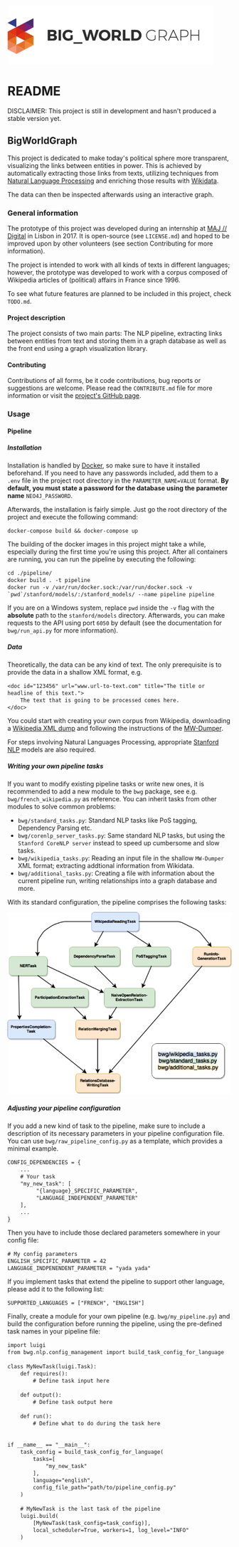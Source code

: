 
![](./img/logo.png)

# README

DISCLAIMER: This project is still in development and hasn't produced a stable version yet.

## BigWorldGraph

This project is dedicated to make today's political sphere more transparent, visualizing the links between entities in 
power. This is achieved by automatically extracting those links from texts, utilizing techniques from [Natural Language 
Processing](https://en.wikipedia.org/wiki/Natural_language_processing) and enriching those results with 
[Wikidata](https://www.wikidata.org/wiki/Wikidata:Main_Page).

The data can then be inspected afterwards using an interactive graph.


### General information

The prototype of this project was developed during an internship at [MAJ // Digital](http://maj.digital/) in Lisbon in 2017. 
It is open-source (see `LICENSE.md`) and hoped to be improved upon by other volunteers (see section Contributing for more 
information). 

The project is intended to work with all kinds of texts in different languages; however, the prototype was developed to 
work with a corpus composed of Wikipedia articles of (political) affairs in France since 1996.

To see what future features are planned to be included in this project, check `TODO.md`.

#### Project description

The project consists of two main parts: The NLP pipeline, extracting links between entities from text and storing them 
in a graph database as well as the front end using a graph visualization library.

#### Contributing

Contributions of all forms, be it code contributions, bug reports or suggestions are welcome. Please read the 
`CONTRIBUTE.md` file for more information or visit the [project's GitHub page](https://github.com/majdigital/bigworldgraph).

### Usage

#### Pipeline

##### Installation

Installation is handled by [Docker](https://www.docker.com/), so make sure to have it installed beforehand. 
If you need to have any passwords included, add them to a `.env` file in the project root directory in the 
`PARAMETER_NAME=VALUE` format. **By default, you must state a password for the database using the parameter name** 
`NEO4J_PASSWORD`.

Afterwards, the installation is fairly simple. Just go the root directory of the project and execute the following command:

    docker-compose build && docker-compose up
    
The building of the docker images in this project might take a while, especially during the first time you're using this
project. After all containers are running, you can run the pipeline by executing the following:

    cd ./pipeline/
    docker build . -t pipeline
    docker run -v /var/run/docker.sock:/var/run/docker.sock -v `pwd`/stanford/models/:/stanford_models/ --name pipeline pipeline
    
If you are on a Windows system, replace `pwd` inside the `-v` flag with the **absolute** path to the `stanford/models` 
 directory.
Afterwards, you can make requests to the API using port `6050` by default (see the documentation for `bwg/run_api.py` 
for more information).

##### Data

Theoretically, the data can be any kind of text. The only prerequisite is to provide the data in a shallow XML format, e.g.

    <doc id="123456" url="www.url-to-text.com" title="The title or headline of this text.">
        The text that is going to be processed comes here.
    </doc>
    
You could start with creating your own corpus from Wikipedia, downloading a [Wikipedia XML dump](https://dumps.wikimedia.org/)
and following the instructions of the [MW-Dumper](https://www.mediawiki.org/wiki/Manual:MWDumper).

For steps involving Natural Languages Processing, appropriate [Stanford NLP](https://stanfordnlp.github.io/CoreNLP/download.html) models are also required.


##### Writing your own pipeline tasks

If you want to modify existing pipeline tasks or write new ones, it is recommended to add a new module to the `bwg` package,
see e.g. `bwg/french_wikipedia.py` as reference. You can inherit tasks from other modules to solve common problems:

* `bwg/standard_tasks.py`: Standard NLP tasks like PoS tagging, Dependency Parsing etc.
* `bwg/corenlp_server_tasks.py`: Same standard NLP tasks, but using the `Stanford CoreNLP server` instead to speed up 
cumbersome and slow tasks.
* `bwg/wikipedia_tasks.py`: Reading an input file in the shallow `MW-Dumper` XML format; extracting addtional information 
from Wikidata.
* `bwg/additional_tasks.py`: Creating a file with information about the current pipeline run, writing relationships into 
a graph database and more.

With its standard configuration, the pipeline comprises the following tasks:

![](./img/flowchart.png)


##### Adjusting your pipeline configuration

If you add a new kind of task to the pipeline, make sure to include a description of its necessary parameters in 
your pipeline configuration file. You can use `bwg/raw_pipeline_config.py` as a template, which provides a minimal example.

    CONFIG_DEPENDENCIES = {
        ...
        # Your task
        "my_new_task": [
             "{language}_SPECIFIC_PARAMETER", 
             "LANGUAGE_INDEPENDENT_PARAMETER"
        ],
        ...
    }
    
Then you have to include those declared parameters somewhere in your config file:

    # My config parameters
    ENGLISH_SPECIFIC_PARAMETER = 42
    LANGUAGE_INDPENENDENT_PARAMETER = "yada yada"
    
If you implement tasks that extend the pipeline to support other language, please add it to the following list:

    SUPPORTED_LANGUAGES = ["FRENCH", "ENGLISH"]
    
Finally, create a module for your own pipeline (e.g. `bwg/my_pipeline.py`) and build the configuration before running the pipeline, using the 
pre-defined task names in your pipeline file: 

    import luigi
    from bwg.nlp.config_management import build_task_config_for_language
    
    class MyNewTask(luigi.Task):
        def requires():
            # Define task input here
            
        def output():
            # Define task output here
            
        def run():
            # Define what to do during the task here
            
    
    if __name__ == "__main__":
        task_config = build_task_config_for_language(
            tasks=[
                "my_new_task"
            ],
            language="english",
            config_file_path="path/to/pipeline_config.py"
        )
        
        # MyNewTask is the last task of the pipeline
        luigi.build(
            [MyNewTask(task_config=task_config)],
            local_scheduler=True, workers=1, log_level="INFO"
        )
